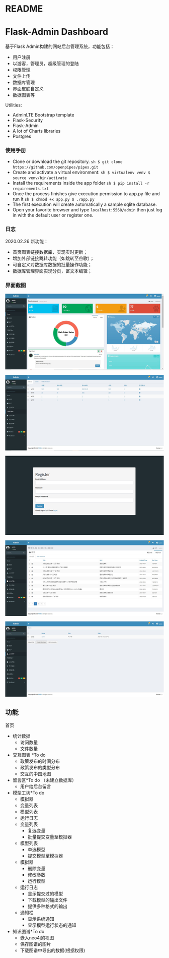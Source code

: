 # README

# Flask-Admin Dashboard

基于Flask Admin构建的网站后台管理系统，功能包括：

- 用户注册
- 以游客，管理员，超级管理的登陆
- 权限管理
- 文件上传
- 数据库管理
- 界面皮肤自定义
- 数据图表等

Utilities:

- AdminLTE Bootstrap template
- Flask-Security
- Flask-Admin
- A lot of Charts libraries
- Postgres

### 使用手册

- Clone or download the git repository. `sh $ git clone https://github.com/openpipes/pipes.git`
- Create and activate a virtual environment: `sh $ virtualenv venv $ source venv/bin/activate`
- Install the requirements inside the app folder `sh $ pip install -r requirements.txt`
- Once the process finishes give execution permission to app.py file and run it `sh $ chmod +x app.py $ ./app.py`
- The first execution will create automatically a sample sqlite database.
- Open your favorite browser and type `localhost:5568/admin` then just log in with the default user or register one.

### 日志

2020.02.26 新功能： 

- 首页图表链接数据库，实现实时更新；
- 增加外部链接跳转功能（如跳转至谷歌）；
- 可自定义对数据库数据的批量操作功能；
- 数据库管理界面实现分页，富文本编辑；

### 界面截图

![README/index_view.jpg](README/index_view.jpg)

![README/info_management.jpg](README/info_management.jpg)

![README/register.png](README/register.png)

![README/toggle_page.jpg](README/toggle_page.jpg)

![README/upload_file.jpg](README/upload_file.jpg)

## 功能

首页

- 统计数据
    - 访问数量
    - 文件数量
- 交互图表 *To do
    - 政策发布的时间分布
    - 政策发布的类型分布
    - 交互的中国地图
- 留言区*To do （未建立数据库）
    - 用户给后台留言
- 模型工坊*To do
    - 模拟器
    - 变量列表
    - 模型列表
    - 运行日志
    - 变量列表
        - 复选变量
        - 批量提交变量至模拟器
    - 模型列表
        - 单选模型
        - 提交模型至模拟器
    - 模拟器
        - 删除变量
        - 修改参数
        - 运行模型
    - 运行日志
        - 显示提交过的模型
        - 下载模型的输出文件
        - 提供多种格式的输出
    - 通知栏
        - 显示系统通知
        - 显示模型运行状态的通知
- 知识图谱*To do
    - 嵌入neo4j的视图
    - 保存图谱的图片
    - 下载图谱中导出的数据(根据权限)